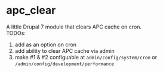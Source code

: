 apc_clear
=========

A little Drupal 7 module that clears APC cache on cron.  
TODOs:  
1. add as an option on cron  
2. add ability to clear APC cache via admin  
3. make #1 & #2 configuable at `admin/config/system/cron` or `/admin/config/development/performance`
